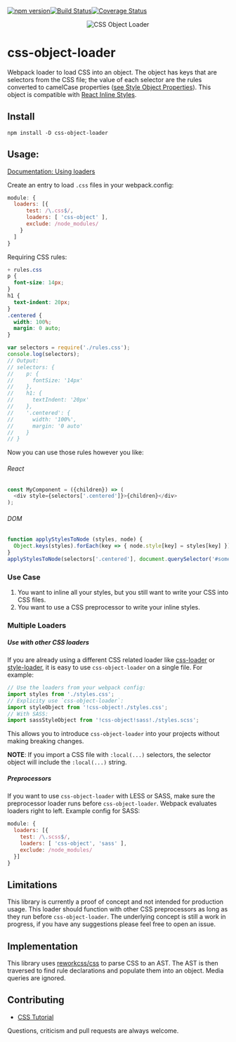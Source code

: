 [![npm version](https://badge.fury.io/js/css-object-loader.svg)](https://badge.fury.io/js/css-object-loader)[![Build Status](https://travis-ci.org/pl12133/css-object-loader.svg?branch=master)](https://travis-ci.org/pl12133/css-object-loader)[![Coverage Status](https://coveralls.io/repos/github/pl12133/css-object-loader/badge.svg?branch=master)](https://coveralls.io/github/pl12133/css-object-loader?branch=master)

<p align="center">
  <img src='http://i.imgur.com/PXYAzQE.png' title='CSS Object Loader' alt='CSS Object Loader'></img>
</p>

# css-object-loader

Webpack loader to load CSS into an object. The object has keys that are selectors from the CSS file; the value of each selector are the rules converted to camelCase properties ([see Style Object Properties](http://www.w3schools.com/jsref/dom_obj_style.asp)). This object is compatible with [React Inline Styles](https://facebook.github.io/react/tips/inline-styles.html).

## Install

`npm install -D css-object-loader`

## Usage:

[Documentation: Using loaders](http://webpack.github.io/docs/using-loaders.html)

Create an entry to load `.css` files in your webpack.config:

```js
module: {
  loaders: [{
      test: /\.css$/,
      loaders: [ 'css-object' ],
      exclude: /node_modules/
    }
  ]
}
```

Requiring CSS rules:

```css
+ rules.css
p {
  font-size: 14px;
}
h1 {
  text-indent: 20px;
}
.centered {
  width: 100%;
  margin: 0 auto;
}
```

```js
var selectors = require('./rules.css');
console.log(selectors);
// Output:
// selectors: {
//    p: {
//      fontSize: '14px'
//    },
//    h1: {
//      textIndent: '20px'
//    },
//    '.centered': {
//      width: '100%',
//      margin: '0 auto'
//    }
// }
```

Now you can use those rules however you like:
###### React
```js
const MyComponent = ({children}) => (
  <div style={selectors['.centered']}>{children}</div>
);
```

###### DOM
```js
function applyStylesToNode (styles, node) {
  Object.keys(styles).forEach(key => { node.style[key] = styles[key] });
}
applyStylesToNode(selectors['.centered'], document.querySelector('#some-div'));
```

### Use Case

1. You want to inline all your styles, but you still want to write your CSS into CSS files.
2. You want to use a CSS preprocessor to write your inline styles.

### Multiple Loaders

##### Use with other CSS loaders

If you are already using a different CSS related loader like [css-loader](https://github.com/webpack/css-loader) or [style-loader](https://github.com/webpack/style-loader), it is easy to use `css-object-loader` on a single file. For example:

```js
// Use the loaders from your webpack config:
import styles from './styles.css';
// Explicity use `css-object-loader`:
import styleObject from '!css-object!./styles.css';
// With SASS:
import sassStyleObject from '!css-object!sass!./styles.scss';
```

This allows you to introduce `css-object-loader` into your projects without making breaking changes.

__NOTE__: If you import a CSS file with `:local(...)` selectors, the selector object will include the `:local(...)` string.

##### Preprocessors

If you want to use `css-object-loader` with LESS or SASS, make sure the preprocessor loader runs before `css-object-loader`. Webpack evaluates loaders right to left. Example config for SASS:

```js
module: {
  loaders: [{
    test: /\.scss$/,
    loaders: [ 'css-object', 'sass' ],
    exclude: /node_modules/
  }]
}
```

## Limitations

This library is currently a proof of concept and not intended for production usage. This loader should function with other CSS preprocessors as long as they run before `css-object-loader`. The underlying concept is still a work in progress, if you have any suggestions please feel free to open an issue.

## Implementation

This library uses [reworkcss/css](https://github.com/reworkcss/css) to parse CSS to an AST. The AST is then traversed to find rule declarations and populate them into an object. Media queries are ignored.

## Contributing
- [CSS Tutorial](https://www.scaler.com/topics/css/)

Questions, criticism and pull requests are always welcome.
